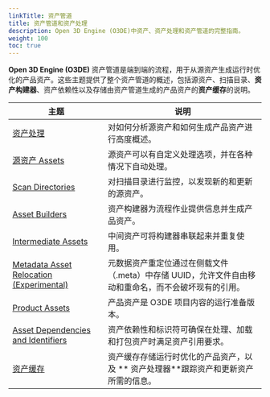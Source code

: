 ```yaml
---
linkTitle: 资产管道
title: 资产管道和资产处理
description: Open 3D Engine (O3DE)中资产、资产处理和资产管道的完整指南。
weight: 100
toc: true
---
```


**Open 3D Engine (O3DE)** 资产管道是端到端的流程，用于从源资产生成运行时优化的产品资产。这些主题提供了整个资产管道的概述，包括源资产、扫描目录、**资产构建器**、资产依赖性以及存储由资产管道生成的产品资产的**资产缓存**的说明。

| 主题 | 说明 |
| --- | --- |
| [资产处理](asset-processing) | 对如何分析源资产和如何生成产品资产进行高度概述。 |
| [ 源资产 Assets](source-assets) |  源资产可以有自定义处理选项，并在各种情况下自动处理。 |
| [Scan Directories](scan-directories) | 对扫描目录进行监控，以发现新的和更新的源资产。 |
| [Asset Builders](asset-builders) | 资产构建器为流程作业提供信息并生成产品资产。 |
| [Intermediate Assets](intermediate-assets) | 中间资产可将构建器串联起来并重复使用。 |
| [Metadata Asset Relocation (Experimental)](metadata) | 元数据资产重定位通过在侧载文件（.meta）中存储 UUID，允许文件自由移动和重命名，而不会破坏现有的引用。 |
| [Product Assets](product-assets) | 产品资产是 O3DE 项目内容的运行准备版本。 |
| [Asset Dependencies and Identifiers](asset-dependencies-and-identifiers) | 资产依赖性和标识符可确保在处理、加载和打包资产时满足资产引用要求。 |
| [资产缓存](asset-cache) | 资产缓存存储运行时优化的产品资产，以及 ** 资产处理器**跟踪资产和更新资产所需的信息。 |
